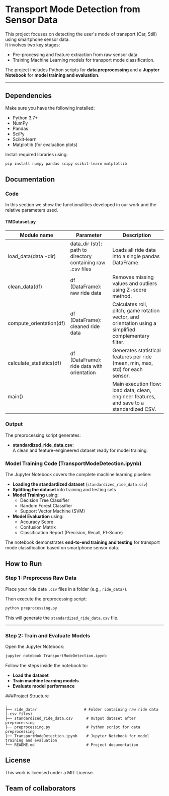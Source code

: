 # Transport Mode Detection from Sensor Data

This project focuses on detecting the user's mode of transport (Car, Still) using smartphone sensor data.  
It involves two key stages:
- Pre-processing and feature extraction from raw sensor data.
- Training Machine Learning models for transport mode classification.

The project includes Python scripts for **data preprocessing** and a **Jupyter Notebook** for **model training and evaluation**.

---

## Dependencies

Make sure you have the following installed:
- Python 3.7+
- NumPy
- Pandas
- SciPy
- Scikit-learn
- Matplotlib (for evaluation plots)

Install required libraries using:

```bash
pip install numpy pandas scipy scikit-learn matplotlib
```

## Documentation
### Code
In this section we show the functionalities developed in our work and the relative parameters used.
#### TMDataset.py
<table>
<thead>
<th>Module name</th>
<th>Parameter</th>
<th>Description</th>
</thead>
<tbody>
<tr>
<td>load_data(data
-dir)</td>
<td>data_dir (str): path to directory containing raw .csv files</td>
<td>
Loads all ride data into a single pandas DataFrame.
</td>
</tr>

<tr>
<td>clean_data(df)</td>
<td>df (DataFrame): raw ride data</td>
<td>Removes missing values and outliers using Z-score method.</td>
</tr>

<tr>
<td>compute_orientation(df)</td>
<td>df (DataFrame): cleaned ride data</td>
<td>Calculates roll, pitch, game rotation vector, and orientation using a simplified complementary filter.</td>
</tr>

<tr>
<td>calculate_statistics(df)</td>
<td>df (DataFrame): ride data with orientation</td>
<td>Generates statistical features per ride (mean, min, max, std) for each sensor.</td>
</tr>

<tr>
<td>main()</td>
<td></td>
<td>Main execution flow: load data, clean, engineer features, and save to a standardized CSV.</td>
</tr>

</tbody>
</table>

### Output

The preprocessing script generates:

- **standardized_ride_data.csv**:  
  A clean and feature-engineered dataset ready for model training.

### Model Training Code (TransportModeDetection.ipynb)

The Jupyter Notebook covers the complete machine learning pipeline:

- **Loading the standardized dataset** (`standardized_ride_data.csv`)
- **Splitting the dataset** into training and testing sets
- **Model Training** using:
  - Decision Tree Classifier
  - Random Forest Classifier
  - Support Vector Machine (SVM)
- **Model Evaluation** using:
  - Accuracy Score
  - Confusion Matrix
  - Classification Report (Precision, Recall, F1-Score)

The notebook demonstrates **end-to-end training and testing** for transport mode classification based on smartphone sensor data.

## How to Run

### Step 1: Preprocess Raw Data

Place your ride data `.csv` files in a folder (e.g., `ride_data/`).

Then execute the preprocessing script:

```bash
python preprocessing.py
```

This will generate the `standardized_ride_data.csv` file.

---

### Step 2: Train and Evaluate Models

Open the Jupyter Notebook:

```bash
jupyter notebook TransportModeDetection.ipynb
```

Follow the steps inside the notebook to:

- **Load the dataset**
- **Train machine learning models**
- **Evaluate model performance**


###Project Structure
```unicode
.
├── ride_data/                     # Folder containing raw ride data (.csv files)
├── standardized_ride_data.csv      # Output dataset after preprocessing
├── preprocessing.py                # Python script for data preprocessing
├── TransportModeDetection.ipynb    # Jupyter Notebook for model training and evaluation
└── README.md                       # Project documentation
```
## License
This work is licensed under a MIT License.

## Team of collaborators
